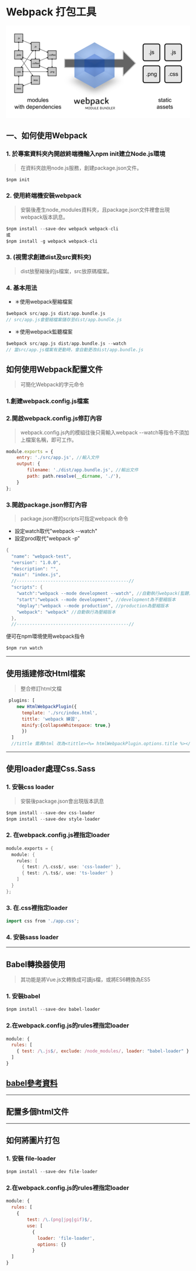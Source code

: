 # Webpack 打包工具
[img01]:/image/webpack.png "Webpack圖片"
![alt][img01]
## **一、如何使用Webpack**
### **1. 於專案資料夾內開啟終端機輸入npm init建立Node.js環境**
> 在資料夾啟用node.js服務，創建package.json文件。
```go
$npm init
```
### **2. 使用終端機安裝webpack**
> 安裝後產生node_modules資料夾，且package.json文件裡會出現webpack版本訊息。
```go
$npm install --save-dev webpack webpack-cli
或
$npm install -g webpack webpack-cli
```
### **3. (視需求創建dist及src資料夾)**
> dist放壓縮後的js檔案，src放原碼檔案。
### **4. 基本用法**
- ＊使用webpack壓縮檔案
```go
$webpack src/app.js dist/app.bundle.js
// src/app.js會壓縮檔案儲存至dist/app.bundle.js
```
- ＊使用webpack監聽檔案
```go
$webpack src/app.js dist/app.bundle.js --watch
// 當src/app.js檔案有更動時，會自動更改dist/app.bundle.js
```
## **如何使用Webpack配置文件**
> 可簡化Webpack的字元命令
### **1.創建webpack.config.js檔案**
### **2.開啟webpack.config.js修訂內容**
> webpack.config.js內的模組往後只需輸入webpack --watch等指令不須加上檔案名稱，即可工作。
```js
module.exports = {
    entry: './src/app.js', //輸入文件
    output: {
        filename: './dist/app.bundle.js', //輸出文件
        path: path.resolve(__dirname, './'),
    }
};

```
### **3.開啟package.json修訂內容**
> package.json裡的scripts可指定webpack 命令
- 設定watch取代"webpack --watch"
- 設定prod取代"webpack -p"
```go
{
  "name": "webpack-test",
  "version": "1.0.0",
  "description": "",
  "main": "index.js",
  //-------------------------------------------//
  "scripts": {
    "watch":"webpack --mode development --watch", //自動執行webpack(監聽)
    "start":"webpack --mode development", //development為不壓縮版本
    "deplay":"webpack --mode production", //production為壓縮版本
    "webpack": "webpack" //自動執行為壓縮版本
  },
  //-------------------------------------------//
```
便可在npm環境使用webpack指令
```go
$npm run watch
```
***
## **使用插建修改Html檔案**
> 整合修訂html文檔
```js
 plugins: [
    new HtmlWebpackPlugin({
      template: './src/index.html',
      tittle: 'webpack 練習',
      minify:{collapseWhitespace: true,}
      })
  ]
  //tittle 需再html 改為<tittle><%= htmlWebpackPlugin.options.title %></tittle>
```
***
## **使用loader處理Css.Sass**
### **1. 安裝css loader**
> 安裝後package.json會出現版本訊息
```go
$npm install --save-dev css-loader
$npm install --save-dev style-loader
```
### **2. 在webpack.config.js裡指定loader**
```go
module.exports = {
  module: {
    rules: [
      { test: /\.css$/, use: 'css-loader' },
      { test: /\.ts$/, use: 'ts-loader' }
    ]
  }
};
```
### **3. 在.css裡指定loader**
```go
import css from './app.css';
```
### **4. 安裝sass loader**
***
## **Babel轉換器使用**
> 其功能是將Vue.js文轉換成可讀js檔，或將ES6轉換為ES5
### **1. 安裝babel**
```go
$npm install --save-dev babel-loader
```
### **2.在webpack.config.js的rules裡指定loader**
```js
module: {
  rules: [
    { test: /\.js$/, exclude: /node_modules/, loader: "babel-loader" }
  ]
}
```
## [babel參考資料](https://www.babeljs.cn/docs/setup/#installation)
***
## **配置多個html文件**
***
## **如何將圖片打包**
### **1. 安裝 file-loader**
```go
$npm install --save-dev file-loader 
```
### **2.在webpack.config.js的rules裡指定loader**
```js
module: {
  rules: [
    {
        test: /\.(png|jpg|gif)$/,
        use: [
          {
            loader: 'file-loader',
            options: {}
          }
  ]
}